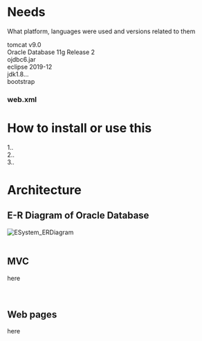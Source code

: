 # Needs
What platform, languages were used and versions related to them

tomcat v9.0<br>
Oracle Database 11g Release 2<br>
ojdbc6.jar<br>
eclipse 2019-12<br>
jdk1.8...<br>
bootstrap<br>

### web.xml <br>

# How to install or use this
1..<br>
2..<br>
3..<br>

# Architecture
## E-R Diagram of Oracle Database<br>
![ESystem_ERDiagram](https://user-images.githubusercontent.com/37391569/72593459-5d104f80-3948-11ea-800d-2c0bc8e8a8a6.png)
<br>
<br>
## MVC
here<br>
<br>
<br>
## Web pages
here<br>
<br>
<br>
